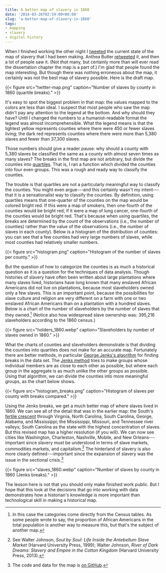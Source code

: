 ```yaml
---
title: A better map of slavery in 1860
date: '2014-03-26T02:59:00+00:00'
slug: 'a-better-map-of-slavery-in-1860'
tags:
- mapping
- slavery
- digital history
---
```


When I finished working the other night I [tweeted](https://twitter.com/lincolnmullen/status/448282708095934464) the current state of the map of slavery that I had been making. Anthea Butler [retweeted](https://twitter.com/AntheaButler/status/448282851055009792) it, and then a lot of people saw it. (Not *that* many, but certainly more than will ever read the dissertation chapter the map is a part of.) I'm glad that people found the map interesting. But though there was nothing erroneous about the map, it certainly was not the best map of slavery possible. Here is the draft map.

{{< figure src="twitter-map.png" caption="Number of slaves by county in 1860 (quartile breaks)." >}}

It's easy to spot the biggest problem in that map: the values mapped to the colors are less than ideal. I suspect that most people who saw the map didn't pay any attention to the legend at the bottom. And why should they have? Until I changed the numbers to a humanist-readable format the legend was almost incomprehensible. What the legend means is that the lightest yellow represents counties where there were 450 or fewer slaves living; the dark red represents counties where there were more than 5,380 slaves and fewer than 37,300 slaves.

Those numbers should give a reader pause: why should a county with 5,380 slaves be classified the same as a county with almost seven times as many slaves? The breaks in the first map are not arbitrary, but divide the counties into [quartiles](http://en.wikipedia.org/wiki/Quartile). That is, I ran a function which divided the counties into four even groups. This was a rough and ready way to classify the counties.

The trouble is that quartiles are not a particularly meaningful way to classify the counties. You might even argue---and this certainly wasn't my intent---that it is a sensationalist way to classify the counties. By definition, using quartiles means that one-quarter of the counties on the map would be colored bright red. If this were a map of smokers, then one-fourth of the counties would be bright red; if it were a map of lung cancer, one-fourth of the counties would be bright red. That's because when using quartiles, the breaks are determined by the count of the observations (i.e., the number of counties) rather than the value of the observations (i.e., the number of slaves in each county). Below is a histogram of the distribution of counties: you can see that a few counties had very large numbers of slaves, while most counties had relatively smaller numbers.

{{< figure src="histogram.png" caption="Histogram of the number of slaves per county." >}}

But the question of how to categorize the counties is as much a historical question as it is a question for the techniques of data analysis. Though histories of slavery have often been written about large plantations where many slaves lived, historians have long known that many enslaved African Americans did not live on plantations, because most slaveholders owned only a few slaves. This is an important point, because the possibilities for slave culture and religion are very different on a farm with one or two enslaved African Americans than on a plantation with a hundred slaves. Below is a chart of the number of slaveholders by the number of slaves that they owned.[^1] (Notice also how widespread slave ownership was: 395,216 slaveholders according to the 1860 census.)

[^1]: In this case the categories come directly from the Census tables. As some people wrote to say, the proportion of African Americans in the total population is another way to measure this, but that's the subject of another map. 

{{< figure src="holders_1860.webp" caption="Slaveholders by number of slaves owned in 1860." >}}

What the charts of counties and slaveholders demonstrate is that dividing the counties into quartiles does not make for an accurate map. Fortunately there are better methods, in particular [George Jenks's algorithm](http://en.wikipedia.org/wiki/Jenks_natural_breaks_optimization) for finding breaks in the data set. The [Jenks method](http://support.esri.com/en/knowledgebase/techarticles/detail/26442) tries to make groups whose individual members are as close to each other as possible, but where each group in the aggregate is as much unlike the other groups as possible. Using that algorithm, we can divide the counties into more meaningful groups, as the chart below shows.

{{< figure src="histogram_breaks.png" caption="Histogram of slaves per county with breaks compared." >}}

Using the Jenks breaks, we get a much better map of where slaves lived in 1860. We can see all of the detail that was in the earlier map: the South's [fertile crescent](http://www.npr.org/blogs/krulwich/2012/10/02/162163801/obama-s-secret-weapon-in-the-south-small-dead-but-still-kickin) through Virginia, North Carolina, South Carolina, George, Alabama, and Mississippi; the Mississippi, Missouri, and Tennessee river valleys; South Carolina as the state with the highest concentration of slaves. But this revised map has a higher resolution (if you will). We can now see cities like Washington, Charleston, Nashville, Mobile, and New Orleans---important since slavery must be understood in terms of slave markets, commodities markets, and capitalism.[^2]  The hinterland of slavery is also more clearly defined---important since the expansion of slavery was the issue in the sectional crisis.[^3]

[^2]: See Walter Johnson, _Soul by Soul: Life Inside the Antebellum Slave Market_ (Harvard University Press, 1999); Walter Johnson, _River of Dark Dreams: Slavery and Empire in the Cotton Kingdom_ (Harvard University Press, 2013).

[^3]: The code and data for the map is [on GitHub](https://github.com/lmullen/slavery-nhgis).

{{< figure src="slaves_1860.webp" caption="Number of slaves by county in 1860 (Jenks breaks)." >}}

The lesson here is not that you should only make finished work public. But I hope that this look at the decisions that go into working with data demonstrates how a historian's knowledge is more important than technological skill in making a historical map.
